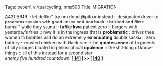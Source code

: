 Tags: peperf, virtual cycling, nme500
Title: MIGRATION
  
∆421 ∆649 :: let delftie™ try nexcloud @pifour instead :: designated driver to procedos session with good knees and bad back :: bricked and filmz bumsi™ while they sauna :: **tufike kwa** patient zero :: burgers with yesterday’s fries :: now it is in the ingress that is **problematic** ::drivez thee women to bubbles and do an extremelly **extenuating** double saskia :: zero battery :: roasted chicken with black rice :: the **quintessence** of fragments of city images bloated in philosophical **opulence** :: the shit-king of know-things :: all of this instead for a second start  
_enemy five hundred countdown:_  **[ [141](https://www.allmusic.com/album/natty-dread-mw0000196689) ]>> [ [140](https://www.allmusic.com/album/bryter-layter-mw0000650092) ]**  
